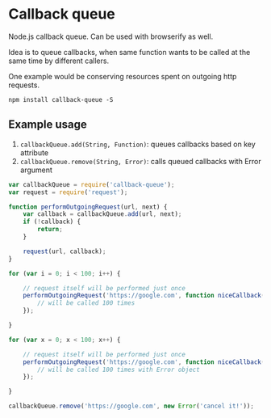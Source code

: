 # Callback queue

Node.js callback queue. Can be used with browserify as well.

Idea is to queue callbacks, when same function wants to be called at the same time
by different callers.

One example would be conserving resources spent on outgoing http requests.

`npm install callback-queue -S`

## Example usage

1. `callbackQueue.add(String, Function)`: queues callbacks based on key attribute
2. `callbackQueue.remove(String, Error)`: calls queued callbacks with Error argument

```js
var callbackQueue = require('callback-queue');
var request = require('request');

function performOutgoingRequest(url, next) {
    var callback = callbackQueue.add(url, next);
    if (!callback) {
        return;
    }

    request(url, callback);
}

for (var i = 0; i < 100; i++) {

    // request itself will be performed just once
    performOutgoingRequest('https://google.com', function niceCallback(err, resp, body) {
        // will be called 100 times
    });

}

for (var x = 0; x < 100; x++) {

    // request itself will be performed just once
    performOutgoingRequest('https://google.com', function niceCallback(err, resp, body) {
        // will be called 100 times with Error object
    });

}

callbackQueue.remove('https://google.com', new Error('cancel it!'));

```